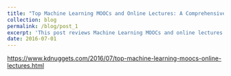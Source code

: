 ```yaml
---
title: "Top Machine Learning MOOCs and Online Lectures: A Comprehensive Survey"
collection: blog
permalink: /blog/post_1
excerpt: 'This post reviews Machine Learning MOOCs and online lectures for both the novice and expert audience. This post appeared on [kdnuggets](https://www.kdnuggets.com/)'
date: 2016-07-01
---
```


https://www.kdnuggets.com/2016/07/top-machine-learning-moocs-online-lectures.html
